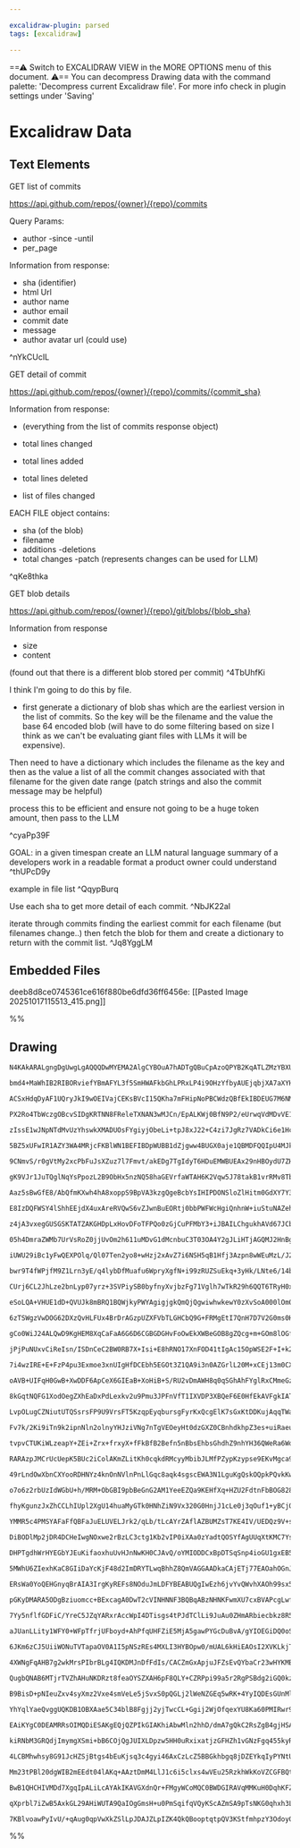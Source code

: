 ```yaml
---

excalidraw-plugin: parsed
tags: [excalidraw]

---
```

==⚠  Switch to EXCALIDRAW VIEW in the MORE OPTIONS menu of this document. ⚠== You can decompress Drawing data with the command palette: 'Decompress current Excalidraw file'. For more info check in plugin settings under 'Saving'


# Excalidraw Data

## Text Elements
GET list of commits

https://api.github.com/repos/{owner}/{repo}/commits

Query Params:
- author
-since
-until
- per_page


Information from response:

- sha (identifier)
- html Url
- author name
- author email
- commit date
- message
- author avatar url (could use)



 ^nYkCUcIL

GET detail of commit

https://api.github.com/repos/{owner}/{repo}/commits/{commit_sha}

Information from response:

- (everything from the list of commits response object)
- total lines changed
- total lines added
- total lines deleted

- list of files changed

EACH FILE object contains:

- sha (of the blob)
- filename
- additions
-deletions
- total changes
-patch (represents changes can be used for LLM)



 ^qKe8thka

GET blob details

https://api.github.com/repos/{owner}/{repo}/git/blobs/{blob_sha}

Information from response

- size
- content

(found out that there is a different blob stored per commit) ^4TbUhfKi

I think I'm going to do this by file.

- first generate a dictionary of blob shas which are the earliest version in the list of commits. So the key will be the filename and the value the base 64 encoded blob (will have to do some filtering based on size I think as we can't be evaluating giant files with LLMs it will be expensive).

Then need to have a dictionary which includes the filename as the key and then as the value a list of all the commit changes associated with that filename for the given date range (patch strings and also the commit message may be helpful)

process this to be efficient and ensure not going to be a huge token amount, then pass to the LLM 


 ^cyaPp39F

GOAL: in a given timespan create an LLM natural language summary of a developers work in a readable format a product owner could understand ^thUPcD9y

example in file list ^QqypBurq

Use each sha to get more detail of each commit. ^NbJK22aI

iterate through commits finding the earliest commit for each filename (but filenames change..)
then fetch the blob for them and create a dictionary to return with the commit list. ^Jq8YggLM

## Embedded Files
deeb8d8ce0745361ce616f880be6dfd36ff6456e: [[Pasted Image 20251017115513_415.png]]

%%
## Drawing
```compressed-json
N4KAkARALgngDgUwgLgAQQQDwMYEMA2AlgCYBOuA7hADTgQBuCpAzoQPYB2KqATLZMzYBXUtiRoIACyhQ4zZAHoFAc0JRJQgEYA6bGwC2CgF7N6hbEcK4OCtptbErHALRY8RMpWdx8Q1TdIEfARcZgRmBShcZQUebQBGADYEmjoghH0EDihmbgBtcDBQMBKIEm4IUgBFegARTXoABhgADgAZI2IAQXwAFQAtADkERMb6VJLIWEQKwOwojmVgidLM

bmd4+MaWhIB2RIBORviefYBmAFYL3f5SmHWAFkbGhLPRxLP4i9OHzYfbyAUEjqbjXA7aXYHHgXRK7eItFrPHjxAFSBCEZTSbiJLao6xLcSoRqo5hQUhsADWCAAwmx8GxSBUAMTxBCs1krSCaXDYCnKclCDjEWn0xkSMnWZhwXCBbKciAAM0I+HwAGVYMsJIIPPLSeSqQB1YGSbh8QoCMmUhDqmCa9Da8qogWYjjhXJoFHmiBsaXYNT3D3PVH84Rw

ACSxHdqDyAF1UQryJkI9wOEIVajCEKsBVcI15QKha7mFHipNoPBCWdzQBfEkIBDEUG7M6NM4tOEXVGMFjsLhoUadr3d1icQacMTcJLwz4tHg8A4Z5i1dJQBvcBUEMKozTCIUAUWCmWyUYKkyK5tK00J0CwUE5pXKEg4AE0KdSAKrYMNtCAX2sX0sy0fdAEFqHJ3wOZweAARwAaUGAB9M5emwAB5WoeANWCFXvKYKxzUhySoP9zTjL0hDgYhcFXRs

PX2Ro4TbWczgOBcvSIDgKRTNN8FReleTXNAN3wMJCn/EpALKWj0BfN9P2/eUrwqVdMDvVE1jQDYGPBeInl+VieBaB4HiM1EA1QZwWIuV53k+b5dl+XTUSBYgQTQb54gheIDlGYyoXhXZBzLSR0UxO9+yDL18TtYkvT1K0RQZZl2TZJBtx5PkC2FOkkvFcgOClGUsjUr0lRVG07QgB1GxJS1DWNU1av1a0NWvar82EF03UnVEfR5f1J0issQwoiMT

zIssE1wJNpNTdMvUzYhswkXMADUOsFYgiyjObeLi+tpJ8xJ22+C4zi7JgRz7VADkCi6e1HcdCV0/YDgeHhGkORdl2CGj103BBt13YgDwyYrxtRCiqL+ujRkYhEeBYtiyw4ri0F2vi2AE6ThK3L0VPC9AAHE916VAiFJVA2AVVA9H0fQ1GYAAdDgWekWR5CUXA4EIbRVHULRdAMBRAjgNgImANgKFdUhqwUYBRbYOW6YZnIWZZqohCYGBUAABRlab

5BZ5xUFwIR1AZY3WA4MRjcFKBlWN1BEFIBDpWUBB1dZjgww4BUGX0aje1QBMDFQQIpU4MJkC9k3mEkXBUAAChIYrCCVJgAEonekfR8FQd9SHwJ2zYt0hUA4abPZcU3zckBlUAyXBHZrlW1FQaHq5NzJi2iLva7L036GomVUBEfOk70NNiDHsJs+9r380oXpbwqEmyYpqAqZptu1e99m5EUBRud5/mNB0OmRYQMWJalmW5YV6+lYUXfme9zXtb1g3

9CNmvS/r0gVtMy2xcPbFuJsXZuz7l7Fmvt/akEDg7TgIdyT6HDuEMWBUEAx29nHBOydU7ZHToQLOOcoB5wLkXEudcG6V0yNQweTdwG0wMKrDu1F+492YNAv+NDy64GHlEcu49k5T3wDPIQc8YHe3lP7bIqpCBGEJB9eMnAoAADFprKnMkFS8t4egYmuhAMQ2QmDym7A7dwBjlBGIZsQYgyxUR6GyM3GWyYJDVDqA0Zo7ROg9AGMMUY4xeqkAxJmA

gK9VJr1JuTQglNqYsPpozL2B9ObHx5nzNQ58haGEVrfaWTAH6K2Vqw5J78takB1vrRMv8Tb/0ti4a2IDnBgOLjXSB7tq5ezgQHIOyDQ5oIjpg6OsdUDx0TinJaRCM6kHnibXO+dC5tLqXwiuVcGEAMboHZhu92GridlwnhKzB4CJHsIouojhDiNnggee0j5SlzYAAJXCIowkZItZ8UzAgAAEqFLEHptDQjErcSSwEIC9FVLrBUFIfkUDzpoFoVQA

Aaz5sBwGfE8/AbQfmKXwh4hA8xoppS9BpVA3kzgQgeBcbYsIHIPDONSloZlHitm0GdXY7Y3gmVukZRIzkGpoBaLpBIzwLgtCuIkQyHx/hehChiAFqAPi6MgMS7gsUyzxSpIlMU6AWSpQ5OlXkI0hQ6uUvlQqsoSqTWVGqVqFR2pNStEaVyJo0Bmk1XVFqto2p0kdF6Z0khto9S9H1P0sBBoatKCNcMkZ8gTVKFNGa3F5pASzGSiAuB4gbULN1NAg

E8IzDQFWSY4lShhEEjdX4uxAreRVQwS6vZJwnBuEORtj0bbPWFWcHgiQnhnW+iuStuNAZeh3JtUGR4cj5AAheQt14Ca4SkhUOCCAWjqApLgX8Z4y0STncuiQoFwKQRgvBJCKF0KYWwkupSK1CJS23aWgE54zyQHBUTd8MAABSgxajPhaP0TARhqTPiEDAaCMBnwACtmA/mffOgiRFH0lF3S+s8B70CSESNBL9LQ2DKDYAhHg+gFS6zDHuWo4GABC

z4jA3vxegGUSGSKTATZAKGHDpLxHovDFoTFPQo0zGjCuPFMbY3+iJBAILChgukhAVd67JCbrxUW9Ai71KmmOtoY4MIrgMoeDW6E9bzKWQODsDlXK+0tF5Q8flXoXJuSVYkayVw3omR4O9AK9b5VhWxNCPEiwYpOu1TlXVEB9UpXlNyY1WUzV5UlNKK1sjbUVV9TqYLCAXWOY9eWr1qWHV+pqgGzqQa83kt6r6AagYo2QBjWNeN8ZEwIHcSJ1ND50

05h4DmraZWMb7UrVsRoZ0jjUvOm2h611uMDvG1dMcnbuC3T03OA4Y2gJLiHTjAGQMJ2HnBg18ilFOOTh4/EJi/GvmcRTXtFGWMqSbck6iRdEh14dwQFEZU29EmqxSTIQ+XMMln0FpfPJ8s76FPlsUl+pScjy13ghcZ1Zul+16UgjgKCw5DKjtg0ZScEDdhgOoTMyh0doPUAgWJ8Sd7Q+YOgyOWCqaaCg4SqAczUBQDYFEfOHFwi0wTosBsTt2ec9

iUWU29iBc1yFwQEXPOlq/Ql07Ten2yo8+wHzj2xAvZ7i6NSH5qB1Hfj3Azpn8wWEuMzL/J24zk4JLJ6gTQ9JNCs5V3Q/uuB7FqF7G/Zwcu3te8Fxz6Xav8ThGNtKKAavk6iwjuDXnIead4DR5ocnkiGwhwbm0NoABZO5C8uBOmXqvZ7MSlrvfzgk3eP2OZHxPpkgWF9hYg8lgU2WEOn4lKSTD4AcOEdI/gYg4OAzafDOx7g5OePtaE8WCTtnIUKd

bwr9T4fWPjfM9Z1Lrn3yE/q4lybDfMuafu6WpryXgfN+i99zRUZSuEkq+3yHk/LNte6/14b1fpvnHvYKjgq3+Ck627nwdzsGd2VCyHWT/g91R290v391P2F2D35293D0jyTmj3CFjwQI9gT2sHtxTzCBnngVQEzxz2kRZlkTUQUSUVNBq0VDUU0QZnwB0Ue30SIBsQqBMVXEZHuksQIGsVsRIAcRJTLE/1cSYBawhShRhThQRSRVRXRUxWxVxRCT

CUrj6CL2JhLze2bnLyp07yrz+3SVPiySB0byfnyXvjbzFg71Vglh7wTkR29h6QQT6TRyH0xywR/xrlx3xyn2JyHztxv10JsOX3pzsBNxZwD2F253v35xPz3zPwPzF2P0iOl2iNe3l0fxrkCJDlAJiI1y1x1z1wNzaCNzCOZzNy/0txrmt3/xpjtyAKdydhd3ALqUgNgJ9xXHaLZwSMwNDxcGQMkCj2vhj2PDj0QNphwOTxuQIIz2z1z0XjxHNmeV

eSoLQA+VHUE1dD+QVUJk8mBRQ1BQWjkyPWYAgigjgkQmQjQgwiwhwkewY0zXvSoA000lOm0Gc2MmeBOEaDM3hBZU0i2EpWuD41+BxCOERiSAFVdW4A7ASD42FWeESDhguGRlKB80VWSEaGhB8hWwMw8lszuiikC0JBoK1RpFC2SgNSENKGi0ymBjizUwtUS2KmS3KntS1EK11C9SyzdV4Ay3yw5PS2Kz8FK2LBDTLDDSq3JSGmjQFFjQhlKiaxaz

6zTSWgzVwDOG62DXzQvHLFUx4BrDrAGzpUZXFVbTLGHCbQ9G+FRMgEtI7QnH7D7V2G0ms0HQyIkzxjLHHX3F22PBnTPALQQ3FFXngwwwgEGE0C/VgjnFwDDGQzAGrFIkhkOxhnJROxYm2AOBpQu2ExVNKH4ju09I2NKDFkzGnTQFPEmCrMmBqxKEaAvDYzABrJKFhOnARM+mRNtJKGcExOxMOEZUCmRAJIuEbOTPYlCCgFpE7xol1jYHLKu1qhlC

gCo0WiJ24ALQwD9KgHEM8XqCaFaA6G6D6CGBGDGHvFoOwEkXWBeGOB8gZQcg+m+GOm8lOGfQgGUG5lNAhHnBWxYlhDODhD41HKfS9CyGIFXKFHXJ1PQ3SCnXEMhWhVhXhXwERRRTRQxSxRxQvP9ivKjFvKMjODeFbB8haGOnFVMl1M/LgG4AeCBS+FhGOnnEZRIsSENLiiESgC6CeJCnd0XLAqFG4qIl4rkyYwfVRCCB3AoGHQBmkz3SAjk0jOjN

jPjPuNUxvCiReIsn/ISDnCeC2BW0RB7X+Isi+E8hRNO17XnFOD41tIgAc15OpWSE2F+I+k2CAsJOCn+UJiOACwJHVQywZPCxSkNTHQyhNWylFHNQSyKjlHjBS3ZPtE5Iyx5Mag4uagFKSqFLLEDW1PK1DUqwjWq2DDlPq0rLY0VCVNmlEwWg6xWjOHWidGBjyvzIEAOknA+gOCmzMzsvtOuhRPulmyegW3bCMoM3NIfHWw9KEi2zHWBknT23KpTM

7i4wzIRE+E+FzP4pu3Exmoe3xnUIgHfDCEbh5EGOt3Z1QA9i3n0AZGrlL20M+xCEj13m0CXgoEiUJiOpOuevOvwUuuutQFusCFezLyerOq+zUDetUXkTeW4DeBho0S0UYNBGYNUj4PYOKjMW4PMF4NYP4PsUcS9BEO+VIHEJOLONPUuIvRuOvWUP8AiUOuOvJ1+rGX+rYCureyBrutBseoSVZteoeSWJeVYFWLZ1IE+XYm+W2N80BX2MTMOIUoqH

oAVB+UIFqH0GwB+XwDDF6ApCeX6GIEaB+XoHiB+S/RU2vDmAWH8q0qSGhAhFYglRxCMmeGzJMssmFW0EAtGw8ydplXrQcphLeG0ChBhA+F7SSARFlS8p2NBDOghBpVul2EMlbHGr8qC3SoSgpIkAi1Sii3CtixzsZJiqS3irZJ9QK2yty2alSvdX5MSqqmSuFK6jFI9Aq36iKulJoLqzjSWsVKrmVJqtVOWkYweC1LK03NvVQBLQOP6y4znGbHtu

8kGqtNQFG1XodOegZXhEaDxPdLexkv2u9Pmu3JPFnVfT1IXVDP3XBQeF6E0HfEkAVFgkIATNQyDPDI/W/V/X/UA2A1A3A0gxgzg33WnseOYx3XHLLA4zTO4zhlOzIu7QEwLKE22oLNuyPtEjnvkofDk3vsfuftfstuUhvrLDJSSC01fOzIuF0nWuZS9BM2W20AeFYj3rbBROOh8ihMc2cziFOzemcyIo+k+By0gHRMJmhBoLVTQFJK9SCrztCu9M

LvpOLugCZNiutUTQSsrsFP9U9VrsFT5KzqpEyqbursgFyrKxQcgElK7sGxKtDDKujAqqTWa2qrazfTqrHsauFNzTbta2u3LXavdT3thA81s16vbWuk5TEYbQmzm0dNQFnDMylQcgmrfSmsPvuy9JpNPrBn9P7pgdTIGzWpfM2qlsu3RmHowd2pDlmrLCew0LJgaN5uVDfjZl+zSVr0Bwb1yTMNBxbyKXbxUDUAUAaIlgaPh3sL7xR0H1QRCLCFGV

Fv7k/2Ki9iTn9k2ipnNln2olnyYHJziVNg7nTgVEOeyHt0dzGXZ0CBnhdkhpZ3es+uiRaeuYevaf0O6YB2ML6avhvkGYsMfisNGagHGcd0mcd2mdwAcNgWR2cNRxn3cKWbHxWadjWeyA2a2aFB2a3nUH2bJxBuOcTkcAVHOatSubsBubuvuaYEecznINhrFpUVKjoORqYIOvRvxsxtMS4PGx4PwAxokDsUEPlBJrcTkxVrVo1q1p1r1oNqNpNrNo

tvpvCTUKiWLzeapY+ZEi+Zrx+frxyX+fFkBfB2Befn5nBbsEhbsGhdhZ9nhYH36QWeRa6WqLeXRbUXWe9k2eBlxb2bxZCiJcP1ObJYua3ladJBpedjpd3gZcWPZxFrhrWIlpLMgG5xlsVT2JAoVpkyOLXk/R/T/QAyAxAzAwg2g1gxIbvSQztuOGSBWyRIpW7VujspMzM202sz4yIo+DeF0jiaDvcmzO005WbG2BTsRkRlRAkfVW0G7VYYnfbC+A

RARAzpJMCrUcUepK5BUc2iColAKmZLitKh0cqkdRMcyyMbibJLMfPZypKzypse9EKvMgca9F7oVMmiqvQa8bVJzESAnoCanoYwNNAs1RCfJSsqSB8jfJmzXr4c3o4EScJAuCeDMyuDdIWiybTJHW219IKYrOjAvvQ3AfU1vrky/WghaGfGUGUGz3fugdKFgdKYQfemRAclW1QaqcCbEyLL2tycgDLMKaI7PBbLADrPE8bOfTE5ROsgYi5XHbnB7U

49rLndOwXbnCXYooRDHNYz4knOnNVlnPnLlGqc8aqk4sgscEWA3N1LguKgQskOQpkPQvkKwqUN1NwuvM0lvKRhTprSOApT3vbHfOooW20yODehdM+NYhrRaHYrLHAqs+gtQE3Ps+yHEKlfVs1u1t1v1sNuNtNvNpwqxm84slvNODeEMjenbFTvhDs3QzC49EpU5WpSGxW1bEhCGxzdzc9WXKEqlhEp/YwEEp4pCFEqePlEkqliwakxwbQzfQo6o5

o7o6z2rbUzIdWGbU+h/MRM+ObGBI9pbBeGnG2AM1YeeEZQa9KEHfXq+HZU2FdtnFbBOG828toqGzXYCovYUZCu3YgFpIiv3Y0bLpPYrrPeboMedSvYbt0ayv0dKCsYCafbsdfZlNq1Kr7pcca0Ho8aCd/dHszV2EA52hqbasrQM1xJrRU/iaulNBzLg63tBH7c+hWzsriR+myeLLw5BjPuG+Y9WtY7nG41sy2rM/x4gELNm7Rq+rUCYA4Vn0DRZl

fhyKgunzJxZhCCLhIUpl2XgU14huaMyGTk0HNhZiN9Vx320G0HnjJ1cLe0j3qOuf1+yBCjQWsBnmwECAV9wBZkcHmF7BlB1kusCCgBEG9iBHUAOcefn2hoDULw1fQDl/IFXEV5K0eZpyVDV+Jzty16IHCC3j14blZot5N92Yt7yIQGt9t5Cnt4j0GKd6pcILJ3d5xa95CFT5JfMFRyD+6PQTD9IDR0j4b7n12U3jj8mgoOTZnuu8gDkSRoYI5caZ

YMMR5c4PMSYAFaFfQBFaJuELUVELJrk2/qLb/tLcAYrZAflAZBUMZsT7KE4IV/UEDQz9V+s5z7nzz518L+h3T3LhL9AKu4y+W8CvmMQ9jV8WYdvEOA7xH7k5WmzfN3qbDb7e9O+pzAPpwF74h83s4fVAMP2j5j84kUACfqUEeRJsxa6xC7L8ne5y0c2ZaWTBUFgirQzgMAZFLUFqAcAzg1IXWL0CJj9B+g6iWoBQDODKBiealK2szjVRaUpGdFM6

DiBODlMp2jDR4DCHeIwgNOxwe2rBzLC3ctg1Kb2vIP0iXAa0zYadtQOSYfAgUUqXtKMC7YsQMmmaYkt9yh4hYoqudP7gXRiyqNXBJdQ9po1ZJ2o4e5jBHhaEMbQl66F7W9pD0R4PtrGHdcNGjx7qY9P2iab9uLwzDeNM0BwEnrZxI4MZZ6vXYJsaSsx8NNgiHScBKkQ7Id4aUXOcN8Bp4c8Ns3POajtgI7n1AyYDB4mR0vrgpsAMAXALrDgAsR1E

DHPTgdhWrHYEGbYJEuKifaoxhuUvHJnNwKH0CJAvQ/oYMIODDCxBpDTSqSnp4ioGU1gxEB5mRBxMmGzwbTNCG5QMUThMdG7kYy2AO1aG2ZURm9zjrFoGeZYGRkSA3beDgqVJDwXST3ZqMD2lqFkuXQCEQ8LGFnUIdllh5QjghlQGIcjziFSk32w0JIfti/a49hui0QnrgAOC+N72m0FqmTyqgQddIZ0GcCZHrR9URqUTBJsNQ9DvRRsZ2A+jhwaZ

5MWhU6ZIexhKaC8GIiDaYcKjF48d2ImDRYTLwqBhhZ8QmVAGGAADkaCAjETj77EAOahOGnJoB1gq5tAoyJUCwC3gewZYPvNAT30qSfZI2CcGnBQEkDmBBiRUaPl/wL6oA+qqATMNH2yKvxtAqAVUBqJCgswqQOsIECqFwLR9S+HvaPsPF8Dk56ioQcnH2kbg2w2Ax+SlpoGTghj84CcRgGqI5qCBjeZUTgqqO5D4EqY3sFZvKNlGcRTYNo8nIngV

ERsWa0YoQEHGnyqBrAIA3IrgKyREFs8NOduJmLDFYBEABUQgIwEzh6jvYvQWvhXAOh99sx5OLvugMrgWjbR9o90TbF8BLQacduCMTuLnxBikBM8KAaECjEEAtYJzbIgQDaR25dkvRQ/MWCxhWAaI3YqPvi07HBAgBCA8nKoEYBo5O44cEPMnAGI3NQkiwQ/Di03D+jq4uyQ5B7CBq4AdYUxEKPgDgAKg0wueOAOSDEDFhZRO4jmlMQQBktzAJCS5

pGKyDMARA5ODgBziuomcc+BExcagA0DwT2cVINHNNF3BQBqABzNHNKFwmXU7cxBVAPcgLwfVDqMoqfBSHlFKi6Jqoy6uqLwn24dRoBScU0UICGjOaJo1Af73NE6wEkVo08WuMjyOjc+MofPpTDdEeiAihAz7N6N9HQTUAh4wcVMV3GACq4R4s8TGOj4liExDwJMXoFTGtMk4g4hcbmLGQGBychYpgMWPjEzxkEFYySXaOrFGS6x1gBsUOObGtjic

7Yy5nflfGDFiC/YreC5JZqYARxrAccWpI4DTisgs4tPJdTClLi9JuAu0ZHmARbiecbkz8R5NPF25DxkYk8fuPJzNimJV40MbeN/73iaxggP0JxgKkBsciPUgsQ3Dty/i6pAE/KPBKTggS9QROCCTPCgn4Df+cE8nIHCQnk4UJaEjCV7CwlYw3QSky6oROIl+hionkiiVRIri0SVR6vRiScxYmxirQHE26vbB4lQD+J+E6PsJNEmssmWyiGgvP3oL

aJUanLLity1WFY0+WFpTfrjUFboyd+AhPfqUHFZiE5MjA5gawPYGcDuBvA/gYIOEGiDQ0oSBmuqy+pJS5Rio5UfRPCmajlJS0qvvqI0mUxjR8vHSd30D4WiDJ1zcZDaLakOiQaZk7Xi6Kslo4bJlODPj6L9HR9nJtqMMd1LALG9Bpc+UaT5PjFKp/JWQQKWnmCmhSBEgMjuHmMilLSix0+XyfFLRyJSqx0k1KRMQ4AZTCJWUh2G2KcAfieceAoqe

6JKm6zCJ5UiiWONuTVTapaOV0A1I5pNSzREs4MXLI3HYBOpw0/mUAL6kHiEAOsI2XVKLkjTzxY02yQkmvHHTO8YAnnKEFmnPi08eA98QXI8nfirq8c/8Qry2nk4dp1ESPHtPAmeSjpk0huadIQkXTmJQQa6fgEwnYSHpvMp6SzRemkSt45EgqJ9JolGjuZa8/6X4EBnsTTYIM7IGDJnEQy++Qk7PCJLzxC1E2Kxd5Km0oGZtdiQKWgYrTwbKRJA7

4XWNgFqAHB7g2wkMrsPIbrBLg4IQKDMJnDfFdIs/CACZmGxApjuJFZsEvQYbaCr23wHYKMBbCVcHybw2WuvXrTfC5GzUX7gCKNRAjTUIIkHuCLB6Qi0siIsknXWMbODvUCIorMSNbpRgUeL7SNI41GhY9YwOPZNGkNqp/sVoXQbIZIvA6VokSxwB8s5jKHupaGlQpkeSiIomQrBrEdkdL2aH4ceRWIpjvyImGs9bK3walKKNaqS8JRTQ5fvfyJio

QugbQNAB6MTjrTVZhAHuNKDRzt8feaOYSZXAH6pF8QLY+CZRPpi99a5r2RgPSBdg2iGQ0kzxegndy4AHcUUlHCczunEAhApuMHOXDEQSIswhoj3s80OouK3FHijiT3L/Fs5fFGCHAoEs77BK75oSkQOEsWCRLyc0SwOJLJpgksJ8iSy6LgJSUbiTm3vKiFkr/6IJcl5IfJYUpbwsJp4Y8MpaSAqWI1KClYRBYjPZYoynFaM1fhjN5Yb9SAW/fGdA

B9BisD+pNIeuZxv4syXmz2Vxe4smVeLe5jSvxS0pQGLj2lWeNZGEq5wRK+4YyIQDEsGUnMloCSn0GMooATK0l0yzJcEDmX7NE4eSgpQvhWUlL1lS0cpUKEfnLEVm3ACgZUyoHvDyUn8uSgt3DI/Is8PAMMMwANAUg/YXQTQKtCMD4BEgHAKjMoCqB8r1uZQQOB7HlBkoNgyIb2m9GHIsUaUzmYzDCUhAQh3gnKDrvCFYY8NeS3GY4F5A+LYl2wDE

YhYqlYaeQvggUQKDB1OBXAae5C34blB8Fgjj2yjTwcCL+Ggij2WjOfqexYU8Ka60PMIRwr9WmNG6d7aISKUfaoj7G6PD8piKKYpCcR8i9rNIsYxUY5FYohRVxgRJTZUO9gukcWlKGM8kOWiwCoNl+BXADFkooxbz1aEBlJgn9cFFhhwx4YCMRGEjGRgozUZaM9GdSmJWIhQNRhxTcYbDEFFMQLVdlOYYmvTYOL+OabCztRDK4QARx7/Vku4wqBLQ

EAiKYgC0DEAMRRsOIMQDiESAKgEQjQZPIkGIAKhiAbwMln2hhD/dmA7gQkC2RsZgB4gjHSAF7xuXi8aVKw9AFUAgxwAqMIgaCEKq6FbcASDtZdoBUfK3RPgbbGEtsG9r2R4QiDfYBovsxXsHanKDhmHWsq3RTBlKntOylbC7r2w6HZ0l91kZ2qwsW7QEUD3oWl1GFNqcHj6q5KwjeS17PLCGqiGWNkR/CyNQkOEXylTFc/VIemqTX4jagaauxRWm

kiRNbM3GRQdjImymgXSmi+bB6COjQgJUIXLDpzw5HH0uRxixatjzGFHZh1vGNzFgq455kyRCwxxXonv5YBpoPgI5q4VALz5KlTmzAC5tRUeiVcnm7ZdP17TaYsS1KNhkxFoaeVE0bLRfocsc3HK2Cpy9fjjSsRXL2cNFJxHcolbDcnlarF5SBB836BXNkygLZvCJVkCX5ktTYhSpIXZsf1+bCQI2twz4ZCMxGUjORkozQQaMdGUBYxkm5aUbSc7T

4LCBMhwhsy8G91JcHZSjBtgs4bEuKjsq3c4gyi46AxCzLcZ5BBGkhbgq8jDZEYkqIyPYNtU/dN27gmhfRrdUMKnV2jFjVXVYXckYeEQ7jdCKR78aCqndQTe+1jWmbsREi8TQT3VJ7g01wHfUgl0KGHRFsuJS4GovXostlNQ1DTbwGOBQLsy9ghodNXqaGauQ+TExXGr5FDr0ykwo4NZnQ2bFbN5nezTOtRBCdCOLZMThJwbJngmyYnFbQgsRAulr

Mm23tPBl20dgWIB2mEEdt04lAKq+AAztDmM4LlJ1c6i5clxs4wVEu25RzkhWkKoVZCGFBQthXfJed8KewWEFiQ7ArYU6XKDJrVi/JoA6KPxSEC7QcjG63gEqcHZACS5rkFdqXOzsrrkz0rGVzK1lQqHZWcruVvK/lYKp12lcowzgF4IjE+jNhDKQ2VnnYNC4W7yU1kGkd5BBISpfg1aJ3bLq4pjc+KMu8CgN1tHjdEM4lMCqhRm6LCxI4ACaJmjg

BwB1QHCHIVMDd7XgqIpALiLcAYAkIKAVGXdnQr+FMgyWCoMQC0BWDGIRAVqMMKuH0DqhKFZ26hYUEn2EQHOs+/vS6sH32r1GjGm7Svun2z71E3q+7b6v31r6Mg8+/1XCOX1XlV9GXWfZfuDWBDQ1Z++/RkCeR8bxSH6qfefv0CoRBFxVG/T/rf36B1EsW5Ge5G7236D9GQMA3DPhrXdX9O5WfZ9W37GJMZE+6A7/qb0XLi9Q3RNUgZn0ZA9wo3YS

qXprbl7iZwB5AxkGL29AHiWUTA9QaIOgGmsH+u0PmSqifqVQyKScAZmSA9pTsNKG0qhxh3L6H15IFUM+EnDAkWGtmZEFw3nDdpu9RgNgAYBb12kq5s7OcK2EZQ0rCDs+j/SSLKxIjNoE+/kCQB2XUFu9Fh4gOqGvjxaY1JALPCmIQAkGUVhi2UiQAZKSQqMdIOTKQGUDcgk4RmHiScJ4kMUeJLwC4PGy9AvJlAaYGULMCCO4AQj5a3gDYvJQiiiQ

7KBlvoawPyIvU/+qAug0qpVwXkZSlLpJDAJZLpIZK4QkQBooptqtpQV3KStfmhpzY3Odoy0cgADKqQpAQYFXB6Ozr+jTAdw7UZGP6Gyi8wZgKqErhwAXDS0CY8EErUkCA+jAXoGofwAaGr6DqdIMuLFaSJ2c+geg6pjsVU6sdAnSqgYFVAHHUcDm9NpOS6AbGEAWxukFdhr29dFQuRDckmWrBAA=
```
%%
